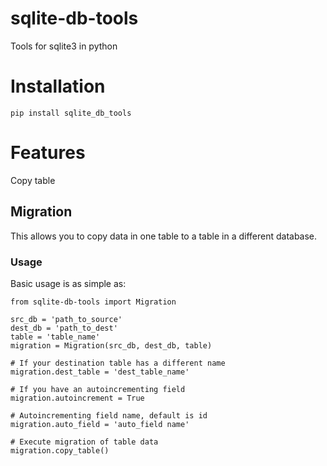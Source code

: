 # sqlite-db-tools 
Tools for sqlite3 in python

# Installation
```
pip install sqlite_db_tools
```

# Features
Copy table

## Migration
This allows you to copy data in one table to a table in a different database.

### Usage
Basic usage is as simple as:
```
from sqlite-db-tools import Migration

src_db = 'path_to_source'
dest_db = 'path_to_dest'
table = 'table_name'
migration = Migration(src_db, dest_db, table)

# If your destination table has a different name
migration.dest_table = 'dest_table_name'

# If you have an autoincrementing field
migration.autoincrement = True

# Autoincrementing field name, default is id
migration.auto_field = 'auto_field name'

# Execute migration of table data
migration.copy_table()
```

